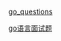 [go_questions](https://www.topgoer.cn/docs/goquestions/goquestions-1cjh24lli0ear)

[go语言面试题](https://www.topgoer.cn/docs/gomianshiti/mianshiti)


